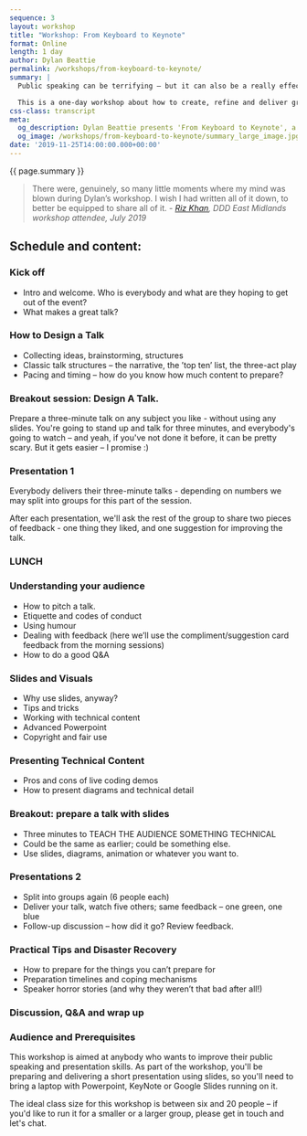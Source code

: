 ```yaml
---
sequence: 3
layout: workshop
title: "Workshop: From Keyboard to Keynote"
format: Online
length: 1 day
author: Dylan Beattie
permalink: /workshops/from-keyboard-to-keynote/
summary: |
  Public speaking can be terrifying – but it can also be a really effective way to share your ideas, inspire your teams, and develop your career as a technologist.

  This is a one-day workshop about how to create, refine and deliver great technical talks at conferences and technology meetups. It’s around 50% presentation and classroom-style training, and 50% collaboration and hands-on sessions.  By the end of the day all of the attendees will have created and prepared two short (3-minute) talks, received some suggestions and audience feedback. 
css-class: transcript 
meta: 
  og_description: Dylan Beattie presents 'From Keyboard to Keynote', a workshop aimed at software professionals who want to improve their public speaking skills.
  og_image: /workshops/from-keyboard-to-keynote/summary_large_image.jpg
date: '2019-11-25T14:00:00.000+00:00'
---
```

{{ page.summary }}


> There were, genuinely, so many little moments where my mind was blown during Dylan’s workshop. I wish I had written all of it down, to better be equipped to share all of it.
<cite> - <a href="https://blog.dddeastmidlands.com/2019/07/08/recappin-post.html">Riz Khan</a>, DDD East Midlands workshop attendee, July 2019</cite>

## Schedule and content:

### Kick off

* Intro and welcome. Who is everybody and what are they hoping to get out of the event?
* What makes a great talk? 

### How to Design a Talk

* Collecting ideas, brainstorming, structures
* Classic talk structures – the narrative, the ’top ten’ list, the three-act play
* Pacing and timing – how do you know how much content to prepare?

### Breakout session: Design A Talk. 

Prepare a three-minute talk on any subject you like - without using any slides. You're going to stand up and talk for three minutes, and everybody's going to watch – and yeah, if you've not done it before, it can be pretty scary. But it gets easier – I promise :)

### Presentation 1

Everybody delivers their three-minute talks - depending on numbers we may split into groups for this part of the session. 

After each presentation, we'll ask the rest of the group to share two pieces of feedback - one thing they liked, and one suggestion for improving the talk.

### LUNCH

### Understanding your audience

* How to pitch a talk.
* Etiquette and codes of conduct
* Using humour
* Dealing with feedback (here we’ll use the compliment/suggestion card feedback from the morning sessions)
* How to do a good Q&A


### Slides and Visuals

* Why use slides, anyway?
* Tips and tricks
* Working with technical content
* Advanced Powerpoint
* Copyright and fair use

### Presenting Technical Content

* Pros and cons of live coding demos
* How to present diagrams and technical detail

###	Breakout: prepare a talk with slides

* Three minutes to TEACH THE AUDIENCE SOMETHING TECHNICAL
* Could be the same as earlier; could be something else.
* Use slides, diagrams, animation or whatever you want to.

###	Presentations 2

* Split into groups again (6 people each)
* Deliver your talk, watch five others; same feedback – one green, one blue
* Follow-up discussion – how did it go? Review feedback.

### Practical Tips and Disaster Recovery

* How to prepare for the things you can’t prepare for
* Preparation timelines and coping mechanisms
* Speaker horror stories (and why they weren’t that bad after all!)

### Discussion, Q&A and wrap up

### Audience and Prerequisites

This workshop is aimed at anybody who wants to improve their public speaking and presentation skills. As part of the workshop, you'll be preparing and delivering a short presentation using slides, so you'll need to bring a laptop with Powerpoint, KeyNote or Google Slides running on it.

The ideal class size for this workshop is between six and 20 people – if you'd like to run it for a smaller or a larger group, please get in touch and let's chat.
